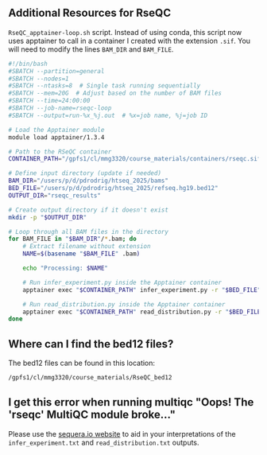 
## Additional Resources for RseQC 

`RseQC_apptainer-loop.sh` script. Instead of using conda, this script now uses apptainer to call in a container I created with the extension `.sif`. You will need to modify the lines `BAM_DIR` and `BAM_FILE`. 

```bash
#!/bin/bash
#SBATCH --partition=general
#SBATCH --nodes=1
#SBATCH --ntasks=8  # Single task running sequentially
#SBATCH --mem=20G  # Adjust based on the number of BAM files
#SBATCH --time=24:00:00
#SBATCH --job-name=rseqc-loop
#SBATCH --output=run-%x_%j.out  # %x=job name, %j=job ID

# Load the Apptainer module
module load apptainer/1.3.4

# Path to the RSeQC container
CONTAINER_PATH="/gpfs1/cl/mmg3320/course_materials/containers/rseqc.sif"

# Define input directory (update if needed)
BAM_DIR="/users/p/d/pdrodrig/htseq_2025/bams"
BED_FILE="/users/p/d/pdrodrig/htseq_2025/refseq.hg19.bed12"
OUTPUT_DIR="rseqc_results"

# Create output directory if it doesn't exist
mkdir -p "$OUTPUT_DIR"

# Loop through all BAM files in the directory
for BAM_FILE in "$BAM_DIR"/*.bam; do
    # Extract filename without extension
    NAME=$(basename "$BAM_FILE" .bam)

    echo "Processing: $NAME"

    # Run infer_experiment.py inside the Apptainer container
    apptainer exec "$CONTAINER_PATH" infer_experiment.py -r "$BED_FILE" -i "$BAM_FILE" > "$OUTPUT_DIR/${NAME}.infer_experiment.txt"

    # Run read_distribution.py inside the Apptainer container
    apptainer exec "$CONTAINER_PATH" read_distribution.py -r "$BED_FILE" -i "$BAM_FILE" > "$OUTPUT_DIR/${NAME}.read_distribution.txt"
done
```

## Where can I find the bed12 files? 
The bed12 files can be found in this location: 

```bash
/gpfs1/cl/mmg3320/course_materials/RseQC_bed12
```

## I get this error when running multiqc "Oops! The 'rseqc' MultiQC module broke..."

Please use the [sequera.io website](https://seqera.io/multiqc/) to aid in your interpretations of the `infer_experiment.txt` and `read_distribution.txt` outputs. 



